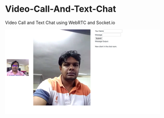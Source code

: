 # Video-Call-And-Text-Chat
Video Call and Text Chat using WebRTC and Socket.io

![](public/images/video_chat_app.png)
